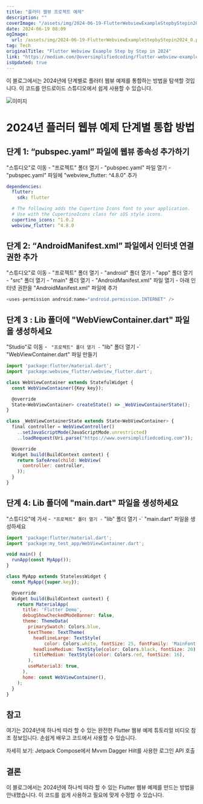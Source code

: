 ```yaml
---
title: "플러터 웹뷰 프로젝트 예제"
description: ""
coverImage: "/assets/img/2024-06-19-FlutterWebviewExampleStepbyStepin2024_0.png"
date: 2024-06-19 08:09
ogImage: 
  url: /assets/img/2024-06-19-FlutterWebviewExampleStepbyStepin2024_0.png
tag: Tech
originalTitle: "Flutter Webview Example Step by Step in 2024"
link: "https://medium.com/@oversimplifiedcoding/flutter-webview-example-step-by-step-in-2024-f9ed77397815"
isUpdated: true
---
```





이 블로그에서는 2024년에 단계별로 플러터 웹뷰 예제를 통합하는 방법을 탐색할 것입니다. 이 코드를 안드로이드 스튜디오에서 쉽게 사용할 수 있습니다.

![이미지](/assets/img/2024-06-19-FlutterWebviewExampleStepbyStepin2024_0.png)

# 2024년 플러터 웹뷰 예제 단계별 통합 방법

## 단계 1: “pubspec.yaml” 파일에 웹뷰 종속성 추가하기

<div class="content-ad"></div>

"스튜디오"로 이동 - "프로젝트" 폴더 열기 - "pubspec.yaml" 파일 열기 - "pubspec.yaml" 파일에 "webview_flutter: ^4.8.0" 추가

```yaml
dependencies:
  flutter:
    sdk: flutter

  # The following adds the Cupertino Icons font to your application.
  # Use with the CupertinoIcons class for iOS style icons.
  cupertino_icons: ^1.0.2
  webview_flutter: ^4.8.0
```

## 단계 2: “AndroidManifest.xml” 파일에서 인터넷 연결 권한 추가

"스튜디오"로 이동 - "프로젝트" 폴더 열기 - "android" 폴더 열기 - "app" 폴더 열기 - "src" 폴더 열기 - "main" 폴더 열기 - "AndroidManifest.xml" 파일 열기 - 아래 인터넷 권한을 "AndroidManifest.xml" 파일에 추가

<div class="content-ad"></div>

```js
<uses-permission android:name="android.permission.INTERNET" />
```

## 단계 3 : Lib 폴더에 "WebViewContainer.dart" 파일을 생성하세요

"Studio"로 이동 - ` "프로젝트" 폴더 열기 -` "lib" 폴더 열기 -` "WebViewContainer.dart" 파일 만들기

```js
import 'package:flutter/material.dart';
import 'package:webview_flutter/webview_flutter.dart';

class WebViewContainer extends StatefulWidget {
  const WebViewContainer({Key key});

  @override
  State<WebViewContainer> createState() => _WebViewContainerState();
}

class _WebViewContainerState extends State<WebViewContainer> {
  final controller = WebViewController()
    ..setJavaScriptMode(JavaScriptMode.unrestricted)
    ..loadRequest(Uri.parse("https://www.oversimplifiedcoding.com"));

  @override
  Widget build(BuildContext context) {
    return SafeArea(child: WebView(
      controller: controller,
    ));
  }
}
```

<div class="content-ad"></div>

## 단계 4: Lib 폴더에 "main.dart" 파일을 생성하세요

"스튜디오"에 가서 -` "프로젝트" 폴더 열기 -` "lib" 폴더 열기 -` "main.dart" 파일을 생성하세요

```js
import 'package:flutter/material.dart';
import 'package:my_test_app/WebViewContainer.dart';

void main() {
  runApp(const MyApp());
}

class MyApp extends StatelessWidget {
  const MyApp({super.key});

  @override
  Widget build(BuildContext context) {
    return MaterialApp(
      title: 'Flutter Demo',
      debugShowCheckedModeBanner: false,
      theme: ThemeData(
        primarySwatch: Colors.blue,
        textTheme: TextTheme(
          headlineLarge: TextStyle(
              color: Colors.white, fontSize: 25, fontFamily: 'MainFont'),
          headlineMedium: TextStyle(color: Colors.black, fontSize: 20),
          titleMedium: TextStyle(color: Colors.red, fontSize: 16),
        ),
        useMaterial3: true,
      ),
      home: const WebViewContainer(),
    );
  }
}
```

## 참고

<div class="content-ad"></div>

여기는 2024년에 하나씩 따라 할 수 있는 완전한 Flutter 웹뷰 예제 튜토리얼 비디오 참조 정보입니다. 손쉽게 배우고 코드에서 사용할 수 있습니다.

자세히 보기: Jetpack Compose에서 Mvvm Dagger Hilt를 사용한 로그인 API 호출

## 결론

이 블로그에서는 2024년에 하나씩 따라 할 수 있는 Flutter 웹뷰 예제를 만드는 방법을 안내했습니다. 이 코드를 쉽게 사용하고 필요에 맞게 수정할 수 있습니다.
